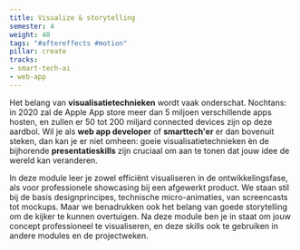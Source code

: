 ```yaml
---
title: Visualize & storytelling
semester: 4
weight: 40
tags: "#aftereffects #motion"
pillar: create
tracks:
- smart-tech-ai
- web-app
---
```


Het belang van **visualisatietechnieken** wordt vaak onderschat. Nochtans: in 2020 zal de Apple App store meer dan 5 miljoen verschillende apps hosten, en zullen er 50 tot 200 miljard connected devices zijn op deze aardbol. Wil je als **web app developer** of **smarttech'er** er dan bovenuit steken, dan kan je er niet omheen: goeie visualisatietechnieken èn de bijhorende **presentatieskills** zijn cruciaal om aan te tonen dat jouw idee de wereld kan veranderen.

In deze module leer je zowel efficiënt visualiseren in de ontwikkelingsfase, als voor professionele showcasing bij een afgewerkt product. We staan stil bij de basis designprincipes, technische micro-animaties, van screencasts tot mockups. Maar we benadrukken ook het belang van goede storytelling om de kijker te kunnen overtuigen. Na deze module ben je in staat om jouw concept professioneel te visualiseren, en deze skills ook te gebruiken in andere modules en de projectweken.
